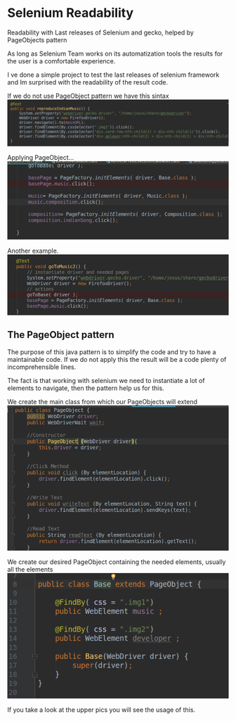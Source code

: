 # Selenium Readability
Readability with Last releases of Selenium and gecko, helped by PageObjects pattern 

As long as Selenium Team works on its automatization tools the results for the user is
a comfortable experience.

I ve done a simple project to test the last releases of selenium framework and Im surprised with
the readability of the result code.

If we do not use PageObject pattern we have this sintax
![](https://github.com/delalama/SeleniumReadability/blob/master/seleniumExample/1)

Applying PageObject...
![](https://github.com/delalama/SeleniumReadability/blob/master/seleniumExample/3.png)

Another example.
![](https://github.com/delalama/SeleniumReadability/blob/master/seleniumExample/2.png)

The PageObject pattern
---
The purpose of this java pattern is to simplify the code and try to have a maintainable code.
If we do not apply this the result will be a code plenty of incomprehensible lines.

The fact is that working with selenium we need to instantiate a lot of elements to navigate,
then the pattern help us for this.

We create the main class from which our PageObjects will extend
![](https://github.com/delalama/SeleniumReadability/blob/master/seleniumExample/5.png)

We create our desired PageObject containing the needed elements, usually all the elements
![](https://github.com/delalama/SeleniumReadability/blob/master/seleniumExample/6.png)

If you take a look at the upper pics you will see the usage of this.
